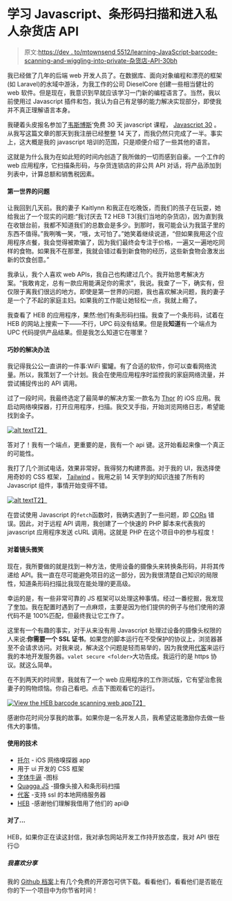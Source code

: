 # 学习 Javascript、条形码扫描和进入私人杂货店 API

> 原文:[https://dev . to/mtownsend 5512/learning-JavaScript-barcode-scanning-and-wiggling-into-private-杂货店-API-30bh](https://dev.to/mtownsend5512/learning-javascript-barcode-scanning-and-wiggling-into-private-grocery-store-apis-30bh)

我已经做了几年的后端 web 开发人员了。在数据库、面向对象编程和漂亮的框架(如 Laravel)的水域中游泳，为我工作的公司 DieselCore 创建一些相当健壮的 web 软件。但是现在，我意识到早就应该学习一门新的编程语言了。当然，我以前使用过 Javascript 插件和包，我认为自己有足够的能力解决实现部分，即使我并不真正理解语言本身。

我硬着头皮报名参加了[韦斯博斯](https://twitter.com/wesbos)‘免费 30 天 javascript 课程， [Javascript 30](https://javascript30.com) 。从我写这篇文章的那天到我注册已经整整 14 天了，而我仍然只完成了一半。事实上，这大概是我的 javascript 培训的范围，只是顺便介绍了一些其他的语言。

这就是为什么我为在如此短的时间内创造了我所做的一切而感到自豪。一个工作的 web 应用程序，它扫描条形码，与杂货连锁店的非公共 API 对话，将产品添加到列表中，计算总额和销售税因素。

#### [](#firstworld-problems)第一世界的问题

让我回到几天前。我的妻子 Kaitlynn 和我正在吃晚饭，而我们的孩子在玩耍，她给我出了一个现实的问题:“我讨厌去 T2 HEB T3(我们当地的杂货店)，因为直到我在收银台前，我都不知道我们的总数会是多少。到那时，我可能会认为我篮子里的东西不值得。”我咧嘴一笑，“哦，太可怕了。”她笑着继续说道，“但如果我用这个应用程序点餐，我会觉得被欺骗了，因为我们最终会专注于价格，一遍又一遍地吃同样的食物。如果我不在那里，我就会错过看到新食物的经历，这些新食物会激发出新的饮食创意。”

我承认，我个人喜欢 web APIs，我自己也构建过几个。我开始思考解决方案。“我敢肯定，总有一款应用能满足你的需求”，我说。我查了一下，确实有，但仅限于离我们很远的地方。即使是第一世界的问题，我也喜欢解决问题，我的妻子是一个了不起的家庭主妇。如果我的工作能让她轻松一点，我就上瘾了。

我查看了 HEB 的应用程序，果然:他们有条形码扫描。我查了一个条形码，试着在 HEB 的网站上搜索一下——不行，UPC 码没有结果。但是我**知道**有一个端点为 UPC 代码提供产品结果。但是我怎么知道它在哪里？

#### [](#a-clever-solution)巧妙的解决办法

我记得我公公一直讲的一件事:WiFi 蜜罐。有了合适的软件，你可以查看网络流量。所以，我策划了一个计划。我会在使用应用程序时监控我的家庭网络流量，并尝试捕捉传出的 API 调用。

过了一段时间，我最终选定了最简单的解决方案:一款名为 [Thor](https://itunes.apple.com/us/app/thor-http-sniffer-capture/id1210562295?mt=8) 的 iOS 应用。我启动网络嗅探器，打开应用程序，扫描。我交叉手指，开始浏览网络日志，希望能找到金子。

[![alt text](../Images/eaa3ec5834a839dd2225ee7d53882658.png "Thor, an iOS network sniffer helped me discover HEB's api endpoint")T2】](https://res.cloudinary.com/practicaldev/image/fetch/s--DKPRSYVf--/c_limit%2Cf_auto%2Cfl_progressive%2Cq_auto%2Cw_880/https://i.imgur.com/b4928Mp.png)

答对了！我有一个端点，更重要的是，我有一个 api 键。这开始看起来像一个真正的可能性。

我打了几个测试电话，效果非常好。我得努力构建界面。对于我的 UI，我选择使用奇妙的 CSS 框架， [Tailwind](https://tailwindcss.com) 。我用之前 14 天学到的知识连接了所有的 Javascript 组件，事情开始变得不错。

[![alt text](../Images/0c88793b7cadf736dbdf906b3d6a7804.png "Tailwind CSS and FontAwesome create some effortlessly stunning web apps")T2】](https://res.cloudinary.com/practicaldev/image/fetch/s--TMNDawxx--/c_limit%2Cf_auto%2Cfl_progressive%2Cq_auto%2Cw_880/https://i.imgur.com/fD2whud.png)

在尝试使用 Javascript 的`fetch`函数时，我确实遇到了一些问题，即 [CORs](https://developer.mozilla.org/en-US/docs/Web/HTTP/CORS) 错误。因此，对于远程 API 调用，我创建了一个快速的 PHP 脚本来代表我的 javascript 应用程序发送 cURL 调用。这就是 PHP 在这个项目中的参与程度！

#### [](#smile-for-the-camera)对着镜头微笑

现在，我所要做的就是找到一种方法，使用设备的摄像头来转换条形码，并将其传递给 API。我一直在尽可能避免项目的这一部分，因为我很清楚自己知识的局限性，知道条形码扫描比我现在能处理的更高级。

幸运的是，有一些非常可靠的 JS 框架可以处理这种事情。经过一番挖掘，我发现了奎加。我在配置时遇到了一点麻烦，主要是因为他们提供的例子与他们使用的源代码不是 100%匹配，但最终我让它工作了。

这里有一个有趣的事实，对于从来没有用 Javascript 处理过设备的摄像头权限的人来说:**你需要一个 SSL 证书**。如果您的脚本运行在不受保护的协议上，浏览器甚至不会请求访问。对我来说，解决这个问题是轻而易举的，因为我使用[代客](https://laravel.com/docs/5.8/valet)来运行我的本地开发服务器。`valet secure <folder>`大功告成。我运行的是 https 协议。就这么简单。

在不到两天的时间里，我就有了一个 web 应用程序的工作测试版，它有望治愈我妻子的购物烦恼。你自己看吧。点击下图观看它的运行。

[![View the HEB barcode scanning web app](../Images/b504610d44d78331602299ae4fab3767.png)T2】](https://vimeo.com/328779418)

感谢你花时间分享我的故事。如果你是一名开发人员，我希望这能激励你去做一些伟大的事情。

#### [](#technologies-used)使用的技术

*   [托尔](https://itunes.apple.com/us/app/thor-http-sniffer-capture/id1210562295?mt=8) - iOS 网络嗅探器 app
*   用于 ui 开发的 CSS 框架
*   [字体牛逼](https://fontawesome.com/) -图标
*   [Quagga JS](https://serratus.github.io/quaggaJS) -摄像头接入和条形码扫描
*   [代客](https://laravel.com/docs/5.8/valet) -支持 ssl 的本地网络服务器
*   [HEB](https://www.heb.com) -感谢他们理解我借用了他们的 api😅

#### [](#by-the-way)对了...

HEB，如果你正在读这封信，我对承包网站开发工作持开放态度，我对 API 很在行😉

##### [](#i-love-to-share)我喜欢分享

我的 [Github 档案](https://github.com/mtownsend5512?tab=repositories)上有几个免费的开源包可供下载。看看他们，看看他们是否能在你的下一个项目中为你节省时间！